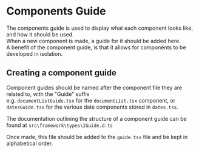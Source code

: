 # Components Guide
The components guide is used to display what each component looks like, and how it should be used.  
When a new component is made, a guide for it should be added here.  
A benefit of the component guide, is that it allows for components to be developed in isolation. 

## Creating a component guide
Component guides should be named after the component file they are related to, with the "Guide" suffix  
e.g. `documentListGuide.tsx` for the `documentList.tsx` component, or `datesGuide.tsx` for the various date components stored in `dates.tsx`.
 
The documentation outlining the structure of a component guide can be found at `src\framework\types\IGuide.d.ts`

Once made, this file should be added to the `guide.tsx` file and be kept in alphabetical order. 
